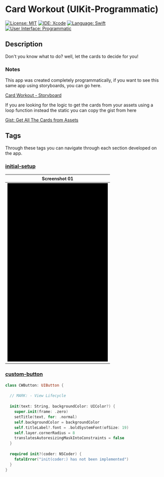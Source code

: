 # Card Workout (UIKit-Programmatic)

[![License: MIT](https://img.shields.io/badge/License-MIT-yellow.svg)](https://opensource.org/licenses/MIT)
[![IDE: Xcode](https://img.shields.io/badge/IDE-Xcode%2011-blue.svg)](https://developer.apple.com/xcode/)
[![Language: Swift](https://img.shields.io/badge/Language-Swift-red.svg)](https://swift.org/blog/)
[![User Interface: Programmatic](https://img.shields.io/badge/User%20Interface-Programmatic-green)](https://developer.apple.com/xcode/interface-builder/)

## Description

Don't you know what to do? well, let the cards to decide for you!

### Notes

This app was created completely programmatically, if you want to see this same app using storyboards, you can go here.

[Card Workout - Storyboard](https://github.com/fdorado985/CardWorkout)

If you are looking for the logic to get the cards from your assets using a loop function instead the static you can copy the gist from here

[Gist: Get All The Cards from Assets](https://gist.github.com/fdorado985/c4615ea211467360d2a24bdb08a347a6)

## Tags

Through these tags you can navigate through each section developed on the app.

### [initial-setup](https://github.com/fdorado985/CardWorkout-Programmatic/tree/initial-setup)

| Screenshot 01 |
| ------------- |
| ![ss01](.screenshots/ss01.png) |

### [custom-button](https://github.com/fdorado985/CardWorkout-Programmatic/tree/custom-button)

```swift
class CWButton: UIButton {

  // MARK: - View Lifecycle

  init(text: String, backgroundColor: UIColor?) {
    super.init(frame: .zero)
    setTitle(text, for: .normal)
    self.backgroundColor = backgroundColor
    self.titleLabel?.font = .boldSystemFont(ofSize: 19)
    self.layer.cornerRadius = 8
    translatesAutoresizingMaskIntoConstraints = false
  }

  required init?(coder: NSCoder) {
    fatalError("init(coder:) has not been implemented")
  }
}
```
